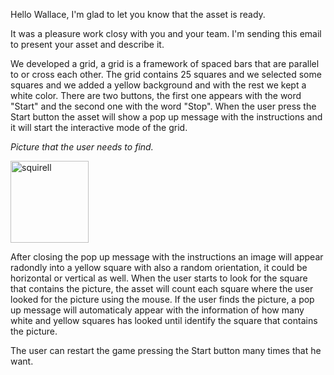 Hello Wallace, I'm glad to let you know that the asset is ready.

It was a pleasure work closy with you and your team. I'm sending this email to present your asset and describe it.

We developed a grid, a grid is a framework of spaced bars that are parallel to or cross each other. 
The grid contains 25 squares and we selected some squares and we added a yellow background and with the rest we kept a white color.
There are two buttons, the first one appears with the word "Start" and the second one with the word "Stop". When the user press the Start button the asset will show a pop up message with the instructions and it will start the interactive mode of the grid.

*Picture that the user needs to find.*

<img width="125" height="131" alt="squirell" src="https://github.com/user-attachments/assets/869e5637-6613-4811-8811-38b35a99250e" />

After closing the pop up message with the instructions an image will appear radondly into a yellow square with also a random orientation, it could be horizontal or vertical as well.
When the user starts to look for the square that contains the picture, the asset will count each square where the user looked for the picture using the mouse.
If the user finds the picture, a pop up message will automaticaly appear with the information of how many white and yellow squares has looked until identify the square that contains the picture.

The user can restart the game pressing the Start button many times that he want.

